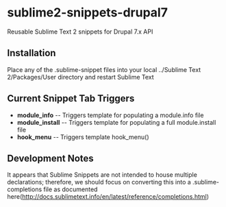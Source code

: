sublime2-snippets-drupal7
=========================

Reusable Sublime Text 2 snippets for Drupal 7.x API

## Installation
Place any of the .sublime-snippet files into your local ../Sublime Text 2/Packages/User directory and restart Sublime Text

## Current Snippet Tab Triggers
* **module_info** -- Triggers template for populating a module.info file
* **module_install** -- Triggers template for populating a full module.install file
* **hook_menu** -- Triggers template hook_menu()

## Development Notes
It appears that Sublime Snippets are not intended to house multiple <snippet> declarations; therefore, we should focus on converting this into a .sublime-completions file as documented here(http://docs.sublimetext.info/en/latest/reference/completions.html)
